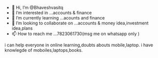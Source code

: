 - 👋 Hi, I’m @Bhaveshvasitq
- 👀 I’m interested in ...accounts & finance
- 🌱 I’m currently learning ...acounts and finance
- 💞️ I’m looking to collaborate on ...accounts & money idea,investment idea,plans
- 📫 How to reach me ...7823061730(msg me on whatsapp only )

<!---
Bhaveshvasitq/Bhaveshvasitq is a ✨ special ✨ repository because its `README.md` (this file) appears on your GitHub profile.
You can click the Preview link to take a look at your changes.
--->
i can help everyone in online learning,doubts abouts mobile,laptop.
i have knowlegde of moboiles,laptops,books.
